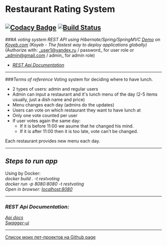 # Restaurant Rating System

[![Codacy Badge](https://api.codacy.com/project/badge/Grade/70bd5f79e068465da9562a21d6f7eae5)](https://app.codacy.com/gh/KVostok/RestaurantRatingSystem?utm_source=github.com&utm_medium=referral&utm_content=KVostok/RestaurantRatingSystem&utm_campaign=Badge_Grade_Settings)
[![Build Status](https://travis-ci.com/KVostok/RestaurantRatingSystem.svg?branch=master)](https://travis-ci.com/KVostok/RestaurantRatingSystem)
---

###_A voting system REST API using Hibernate/Spring/SpringMVC_
<a href="https://restvoting-kvostok.koyeb.app">_Demo_</a> on <a href="https://www.koyeb.com/">_Koyeb.com_</a>
_(Koyeb - The fastest way to deploy applications globally)_</br>
(Authorize with: _user1@yandex.ru / password_ for user role or _admin@gmail.com / admin_ for admin role)</br>
* <a href="https://restvoting-kvostok.koyeb.app/swagger-ui.html">_REST Api Documentation_</a></br>

---
###_Terms of reference_
Voting system for deciding where to have lunch.

 * 2 types of users: admin and regular users
 * Admin can input a restaurant and it's lunch menu of the day (2-5 items usually, just a dish name and price)
 * Menu changes each day (admins do the updates)
 * Users can vote on which restaurant they want to have lunch at
 * Only one vote counted per user
 * If user votes again the same day:
    - If it is before 11:00 we asume that he changed his mind.
    - If it is after 11:00 then it is too late, vote can't be changed.

Each restaurant provides new menu each day.

---
## _Steps to run app_

Using by Docker:<br>
_docker build . -t restvoting_<br>
_docker run -p 8080:8080 -t restvoting_<br>
_Open in browser: <a href="http://localhost:8080">localhost:8080</a>_</br>

---
### _REST Api Documentation:_</br>
<a href="http://localhost:8080/v2/api-docs">_Api docs_</a></br>
<a href="http://localhost:8080/swagger-ui.html">_Swagger-ui_</a></br>

---
<a href="https://kvostok.github.io/my-pet-projects/">Список моих пет-проектов на Github page</a>
